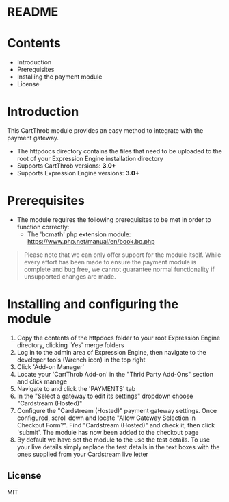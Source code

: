 # README

# Contents

- Introduction
- Prerequisites
- Installing the payment module
- License

# Introduction

This CartThrob module provides an easy method to integrate with the payment gateway.
 - The httpdocs directory contains the files that need to be uploaded to the root of your Expression Engine installation directory
 - Supports CartThrob versions: **3.0+**
 - Supports Expression Engine versions: **3.0+**

# Prerequisites

- The module requires the following prerequisites to be met in order to function correctly:
    - The 'bcmath' php extension module: https://www.php.net/manual/en/book.bc.php

> Please note that we can only offer support for the module itself. While every effort has been made to ensure the payment module is complete and bug free, we cannot guarantee normal functionality if unsupported changes are made.

# Installing and configuring the module

1. Copy the contents of the httpdocs folder to your root Expression Engine directory, clicking 'Yes' merge folders
2. Log in to the admin area of Expression Engine, then navigate to the developer tools (Wrench icon) in the top right
3. Click 'Add-on Manager'
4. Locate your 'CartThrob Add-on' in the "Thrid Party Add-Ons" section and click manage
5. Navigate to and click the 'PAYMENTS' tab
6. In the "Select a gateway to edit its settings" dropdown choose "Cardstream (Hosted)"
7. Configure the "Cardstream (Hosted)" payment gateway settings. Once configured, scroll down and locate "Allow Gateway Selection in Checkout Form?". Find "Cardstream (Hosted)" and check it, then click 'submit'. The module has now been added to the checkout page
8. By default we have set the module to the use the test details. To use your live details simply replace the test details in the text boxes with the ones supplied from your Cardstream live letter

License
----
MIT
